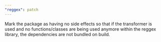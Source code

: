 ```yaml
---
"reggex": patch
---
```


Mark the package as having no side effects so that if the transformer is used and no functions/classes are being used anymore within the reggex library, the dependencies are not bundled on build.
